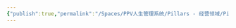 ```yaml
---
{"publish":true,"permalink":"/Spaces/PPV人生管理系统/Pillars - 经营领域/Pillars - 人生经营领域/运动/增肌减脂计划/力量训练动作库/单臂俯身划船.md","created":"2025-07-07T18:43:15.467+08:00","modified":"2025-07-09T00:22:52.412+08:00","published":"2025-07-09T00:22:52.412+08:00","cssclasses":""}
---
```


